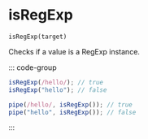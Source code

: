 # isRegExp

`isRegExp(target)`

Checks if a value is a RegExp instance.

::: code-group

```ts [data-first]
isRegExp(/hello/); // true
isRegExp("hello"); // false
```

```ts [data-last]
pipe(/hello/, isRegExp()); // true
pipe("hello", isRegExp()); // false
```

:::
